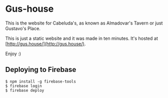 # Gus-house

This is the website for Cabeluda's, as known as Almadovar's Tavern or just Gustavo's Place.

This is just a static website and it was made in ten minutes. It's hosted at [http://gus.house/](http://gus.house/).

Enjoy :)

## Deploying to Firebase

```
$ npm install -g firebase-tools
$ firebase login
$ firebase deploy
```
